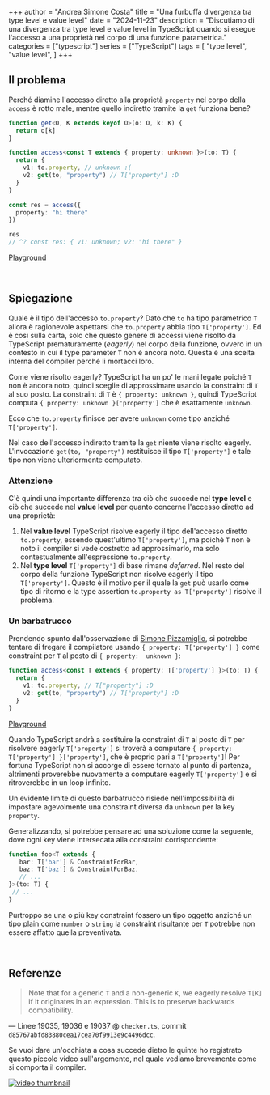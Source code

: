 +++
author = "Andrea Simone Costa"
title = "Una furbuffa divergenza tra type level e value level"
date = "2024-11-23"
description = "Discutiamo di una divergenza tra type level e value level in TypeScript quando si esegue l'accesso a una proprietà nel corpo di una funzione parametrica."
categories = ["typescript"]
series = ["TypeScript"]
tags = [
    "type level",
    "value level",
]
+++

## Il problema

Perché diamine l'accesso diretto alla proprietà `property` nel corpo della `access` è rotto male, mentre quello indiretto tramite la `get` funziona bene?

```ts
function get<O, K extends keyof O>(o: O, k: K) {
  return o[k]
}

function access<const T extends { property: unknown }>(to: T) {
  return {
    v1: to.property, // unknown :(
    v2: get(to, "property") // T["property"] :D
  }
}

const res = access({
  property: "hi there"
})

res
// ^? const res: { v1: unknown; v2: "hi there" }
```

[Playground](https://www.typescriptlang.org/play/#code/GYVwdgxgLglg9mABAcwKZQDwHkA0iDSiqAHlKmACYDOiA1qgJ5zCJYB8AFHAFyt6298ASkQBvAFCJEAJ3QhpSOAG1aAXXEBfceNCRYCRAEMIEVFSoYICKlEQAVIqXLUxiAA7S4b1NKgNe4LRgcADuSBqcUDz2IhJSslDySHFSiABuAIy8UQB0Hl4+fjiSqWkATLxoUBxReABE+d6+DHVCJVpa4lZgNjJmiAC8RiZmVBwpjYX+iHUAFjCIULM+qHWabeKyVOIA9DuIAHoA-EA)

&nbsp;

## Spiegazione

Quale è il tipo dell'accesso `to.property`? Dato che `to` ha tipo parametrico `T` allora è ragionevole aspettarsi che `to.property` abbia tipo `T['property']`. Ed è così sulla carta, solo che questo genere di accessi viene risolto da TypeScript prematuramente (_eagerly_) nel corpo della funzione, ovvero in un contesto in cui il type parameter `T` non è ancora noto. Questa è una scelta interna del compiler perché li mortacci loro.

Come viene risolto eagerly? TypeScript ha un po' le mani legate poiché `T` non è ancora noto, quindi sceglie di approssimare usando la constraint di `T` al suo posto. La constraint di `T` è `{ property: unknown }`, quindi TypeScript computa `{ property: unknown }['property']` che è esattamente `unknown`.

Ecco che `to.property` finisce per avere `unknown` come tipo anziché `T['property']`.

Nel caso dell'accesso indiretto tramite la `get` niente viene risolto eagerly. L'invocazione `get(to, "property")` restituisce il tipo `T['property']` e tale tipo non viene ulteriormente computato.

### Attenzione

C'è quindi una importante differenza tra ciò che succede nel __type level__ e ciò che succede nel __value level__ per quanto concerne l'accesso diretto ad una proprietà:

1. Nel __value level__ TypeScript risolve eagerly il tipo dell'accesso diretto `to.property`, essendo quest'ultimo `T['property']`, ma poiché `T` non è noto il compiler si vede costretto ad approssimarlo, ma solo contestualmente all'espressione `to.property`.
2. Nel __type level__ `T['property']` di base rimane _deferred_. Nel resto del corpo della funzione TypeScript non risolve eagerly il tipo `T['property']`. Questo è il motivo per il quale la `get` può usarlo come tipo di ritorno e la type assertion `to.property as T['property']` risolve il problema.

### Un barbatrucco

Prendendo spunto dall'osservazione di [Simone Pizzamiglio](https://www.linkedin.com/feed/update/urn:li:activity:7266140760259874816?commentUrn=urn%3Ali%3Acomment%3A%28activity%3A7266140760259874816%2C7266155649187659778%29&dashCommentUrn=urn%3Ali%3Afsd_comment%3A%287266155649187659778%2Curn%3Ali%3Aactivity%3A7266140760259874816%29), si potrebbe tentare di fregare il compilatore usando `{ property: T['property'] }` come constraint per `T` al posto di `{ property:  unknown }`:

```ts
function access<const T extends { property: T['property'] }>(to: T) {
  return {
    v1: to.property, // T["property"] :D
    v2: get(to, "property") // T["property"] :D
  }
}
```

[Playground](https://www.typescriptlang.org/play/?#code/GYVwdgxgLglg9mABAcwKZQDwHkA0iDSiqAHlKmACYDOiA1qgJ5zCJYB8AFHAFyt6298ASkQBvAFCJEAJ3QhpSOAG1aAXXEBfceNCRYCRAEMIEVFSoYICKlEQAVIqXLUxiAA7S4b1NKgNedkoA5B5ePn5BqoganFA89iISUrJQ8khJUogAbgCMvHEAdKHevgw4kplZAEy8aFAccXgARMXhDE1CFVpa4lZgNjJmiAC8RiZmVBwZraW8TQAWMIhQ8z6oTZqd4rJU4gD0e4gAegD8QA)

Quando TypeScript andrà a sostituire la constraint di `T` al posto di `T` per risolvere eagerly `T['property']` si troverà a computare `{ property: T['property'] }['property']`, che è proprio pari a `T['property']`! Per fortuna TypeScript non si accorge di essere tornato al punto di partenza, altrimenti proverebbe nuovamente a computare eagerly `T['property']` e si ritroverebbe in un loop infinito.

Un evidente limite di questo barbatrucco risiede nell'impossibilità di impostare agevolmente una constraint diversa da `unknown` per la key `property`.

Generalizzando, si potrebbe pensare ad una soluzione come la seguente, dove ogni key viene intersecata alla constraint corrispondente:

 ```ts
function foo<T extends { 
    bar: T['bar'] & ConstraintForBar,
    baz: T['baz'] & ConstraintForBaz,
    // ...
}>(to: T) {
  // ...
}
 ```

Purtroppo se una o più key constraint fossero un tipo oggetto anziché un tipo plain come `number` o `string` la constraint risultante per `T` potrebbe non essere affatto quella preventivata.

&nbsp;

## Referenze

> Note that for a generic `T` and a non-generic `K`, we eagerly resolve `T[K]` if it originates in an expression. This is to preserve backwards compatibility.

— Linee 19035, 19036 e 19037 @ `checker.ts`, commit `d85767abfd83880cea17cea70f9913e9c4496dcc`.

Se vuoi dare un'occhiata a cosa succede dietro le quinte ho registrato questo piccolo video sull'argomento, nel quale vediamo brevemente come si comporta il compiler.

[![video thumbnail](https://img.youtube.com/vi/gEaRZGKSFeQ/maxresdefault.jpg)](https://youtu.be/gEaRZGKSFeQ)
